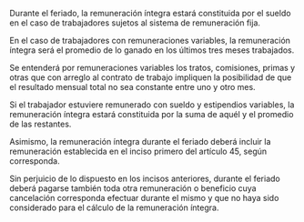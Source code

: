 Durante el feriado, la remuneración íntegra estará constituida por el sueldo en el caso de trabajadores sujetos al sistema de remuneración fija.

En el caso de trabajadores con remuneraciones variables, la remuneración íntegra será el promedio de lo ganado en los últimos tres meses trabajados.

Se entenderá por remuneraciones variables los tratos, comisiones, primas y otras que con arreglo al contrato de trabajo impliquen la posibilidad de que el resultado mensual total no sea constante entre uno y otro mes.

Si el trabajador estuviere remunerado con sueldo y estipendios variables, la remuneración íntegra estará constituida por la suma de aquél y el promedio de las restantes.

Asimismo, la remuneración íntegra durante el feriado deberá incluir la remuneración establecida en el inciso primero del artículo 45, según corresponda.

Sin perjuicio de lo dispuesto en los incisos anteriores, durante el feriado deberá pagarse también toda otra remuneración o beneficio cuya cancelación corresponda efectuar durante el mismo y que no haya sido considerado para el cálculo de la remuneración íntegra.